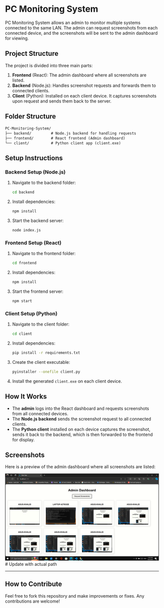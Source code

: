 
# PC Monitoring System

PC Monitoring System allows an admin to monitor multiple systems connected to the same LAN. The admin can request screenshots from each connected device, and the screenshots will be sent to the admin dashboard for viewing.

## Project Structure

The project is divided into three main parts:
1. **Frontend** (React): The admin dashboard where all screenshots are listed.
2. **Backend** (Node.js): Handles screenshot requests and forwards them to connected clients.
3. **Client** (Python): Installed on each client device. It captures screenshots upon request and sends them back to the server.

## Folder Structure

```
PC-Monitoring-System/
├── backend/         # Node.js backend for handling requests
├── frontend/        # React frontend (Admin dashboard)
└── client/          # Python client app (client.exe)
```

## Setup Instructions

### Backend Setup (Node.js)

1. Navigate to the backend folder:
   ```bash
   cd backend
   ```
2. Install dependencies:
   ```bash
   npm install
   ```
3. Start the backend server:
   ```bash
   node index.js
   ```

### Frontend Setup (React)

1. Navigate to the frontend folder:
   ```bash
   cd frontend
   ```
2. Install dependencies:
   ```bash
   npm install
   ```
3. Start the frontend server:
   ```bash
   npm start
   ```

### Client Setup (Python)

1. Navigate to the client folder:
   ```bash
   cd client
   ```
2. Install dependencies:
   ```bash
   pip install -r requirements.txt
   ```
3. Create the client executable:
   ```bash
   pyinstaller --onefile client.py
   ```
4. Install the generated `client.exe` on each client device.

## How It Works

- The **admin** logs into the React dashboard and requests screenshots from all connected devices.
- The **Node.js backend** sends the screenshot request to all connected clients.
- The **Python client** installed on each device captures the screenshot, sends it back to the backend, which is then forwarded to the frontend for display.

## Screenshots
Here is a preview of the admin dashboard where all screenshots are listed:

![Admin Dashboard](frontend/public/images/admin_dashboard.png)  # Update with actual path

---

## How to Contribute

Feel free to fork this repository and make improvements or fixes. Any contributions are welcome!
